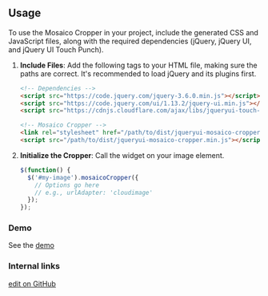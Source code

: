 ## Usage

To use the Mosaico Cropper in your project, include the generated CSS and JavaScript files, along with the required dependencies (jQuery, jQuery UI, and jQuery UI Touch Punch).

1.  **Include Files**: Add the following tags to your HTML file, making sure the paths are correct. It's recommended to load jQuery and its plugins first.

    ```html
    <!-- Dependencies -->
    <script src="https://code.jquery.com/jquery-3.6.0.min.js"></script>
    <script src="https://code.jquery.com/ui/1.13.2/jquery-ui.min.js"></script>
    <script src="https://cdnjs.cloudflare.com/ajax/libs/jqueryui-touch-punch/0.2.3/jquery.ui.touch-punch.min.js"></script>

    <!-- Mosaico Cropper -->
    <link rel="stylesheet" href="/path/to/dist/jqueryui-mosaico-cropper.min.css">
    <script src="/path/to/dist/jqueryui-mosaico-cropper.min.js"></script>
    ```

2.  **Initialize the Cropper**: Call the widget on your image element.

    ```javascript
    $(function() {
      $('#my-image').mosaicoCropper({
        // Options go here
        // e.g., urlAdapter: 'cloudimage'
      });
    });
    ```

### Demo

See the [demo](https://cropper.mosaico.io/demo.html)

### Internal links

[edit on GitHub](https://github.com/voidlabs/mosaico-cropper/edit/master/README.md)
